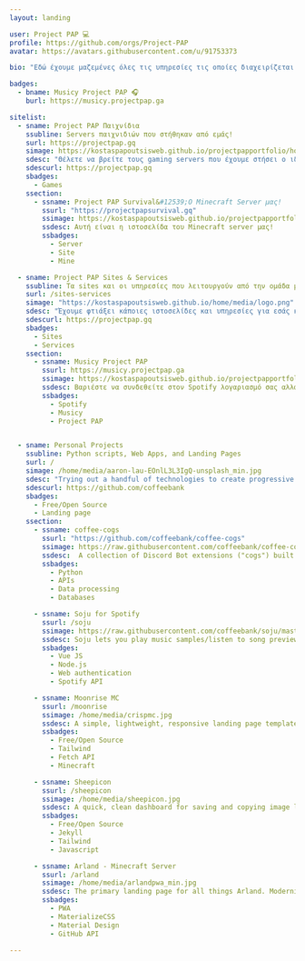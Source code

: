 ```yaml
---
layout: landing

user: Project PAP 💻
profile: https://github.com/orgs/Project-PAP
avatar: https://avatars.githubusercontent.com/u/91753373

bio: "Εδώ έχουμε μαζεμένες όλες τις υπηρεσίες τις οποίες διαχειρίζεται το Project PAP!"

badges:
  - bname: Musicy Project PAP 🎧
    burl: https://musicy.projectpap.ga

sitelist:
  - sname: Project PAP Παιχνίδια
    ssubline: Servers παιχνιδιών που στήθηκαν από εμάς!
    surl: https://projectpap.gq
    simage: https://kostaspapoutsisweb.github.io/projectpapportfolio/home/media/gamesonline.jpg
    sdesc: "Θέλετε να βρείτε τους gaming servers που έχουμε στήσει ο ιδιοκτήτης του καναλιού μαζί με κάποια άτομα από την ομάδα των συντονιστών; Σε αυτή την λίστα θα τους βρείτε."
    sdescurl: https://projectpap.gq
    sbadges:
      - Games
    ssection:
      - ssname: Project PAP Survival&#12539;Ο Minecraft Server μας!
        ssurl: "https://projectpapsurvival.gq"
        ssimage: https://kostaspapoutsisweb.github.io/projectpapportfolio/home/media/projectpapsurvival.jpg
        ssdesc: Αυτή είναι η ιστοσελίδα του Minecraft server μας!
        ssbadges:
          - Server
          - Site
          - Mine

  - sname: Project PAP Sites & Services
    ssubline: Τα sites και οι υπηρεσίες που λειτουργούν από την ομάδα μας!
    surl: /sites-services
    simage: "https://kostaspapoutsisweb.github.io/home/media/logo.png"
    sdesc: "Έχουμε φτιάξει κάποιες ιστοσελίδες και υπηρεσίες για εσάς και αυτές θα τις βρείτε εδώ."
    sdescurl: https://projectpap.gq
    sbadges:
      - Sites
      - Services
    ssection:
      - ssname: Musicy Project PAP
        ssurl: https://musicy.projectpap.ga
        ssimage: https://kostaspapoutsisweb.github.io/projectpapportfolio/home/media/musicy.jpg
        ssdesc: Βαριέστε να συνδεθείτε στον Spotify λογαριασμό σας αλλά ξέρετε το link από την αγαπημένη σας Playlist; Με αυτό το εργαλείο σας δίνουμε την δυνατότητα να την ακούσετε χωρίς να χρειάζεται να κάνετε συνδεθείτε στον λογαριασμό σας.
        ssbadges:
          - Spotify
          - Musicy
          - Project PAP


  - sname: Personal Projects
    ssubline: Python scripts, Web Apps, and Landing Pages
    surl: /
    simage: /home/media/aaron-lau-EOnlL3L3IgQ-unsplash_min.jpg
    sdesc: "Trying out a handful of technologies to create progressive web apps, landing pages, services, and more. Drop by my Github and say hi!<br><br>Current portfolio site built using Jekyll and Tailwind. Modals powered by Micromodaljs, icons by Feather Icons, images from Jaro Bielik and Aaron Lau (no affiliation)."
    sdescurl: https://github.com/coffeebank
    sbadges:
      - Free/Open Source
      - Landing page
    ssection:
      - ssname: coffee-cogs
        ssurl: "https://github.com/coffeebank/coffee-cogs"
        ssimage: https://raw.githubusercontent.com/coffeebank/coffee-cogs/master/CAFq0pv9HjY_01.jpg
        ssdesc:  A collection of Discord Bot extensions ("cogs") built for users with a self-hosted instance of Red Discord Bot. Uses webhooks, APIs, attachments, JSON/dictionary manipulation, and MongoDB/databases. Object oriented programming, higher order functions, and list comprehension.
        ssbadges:
          - Python
          - APIs
          - Data processing
          - Databases

      - ssname: Soju for Spotify
        ssurl: /soju
        ssimage: https://raw.githubusercontent.com/coffeebank/soju/master/public/media/preview.png
        ssdesc: Soju lets you play music samples/listen to song previews from Spotify on any device -- no downloading apps, no trackers, and fast load times. Uses Node.js API and Amazon AWS Lambda; environment variables for securing Spotify API keys; and URL queries to process links automatically on load. 
        ssbadges:
          - Vue JS
          - Node.js
          - Web authentication
          - Spotify API

      - ssname: Moonrise MC
        ssurl: /moonrise
        ssimage: /home/media/crispmc.jpg
        ssdesc: A simple, lightweight, responsive landing page template for a Minecraft server. Server name and IP can be easily changed. IP background changes when server goes offline. Integrates Discord via Widgetbot, and Minecraft server status with Mcsrvstat.us.
        ssbadges:
          - Free/Open Source
          - Tailwind
          - Fetch API
          - Minecraft

      - ssname: Sheepicon
        ssurl: /sheepicon
        ssimage: /home/media/sheepicon.jpg
        ssdesc: A quick, clean dashboard for saving and copying image links easily, including Discord emotes. Thanks to Markdown, links are easy to add, save, and publish. Responsively designed, caches for offline use, and includes a REST API for those making custom frontends!
        ssbadges:
          - Free/Open Source
          - Jekyll
          - Tailwind
          - Javascript

      - ssname: Arland - Minecraft Server
        ssurl: /arland
        ssimage: /home/media/arlandpwa_min.jpg
        ssdesc: The primary landing page for all things Arland. Modernizes Arland's web properties by utilizing MaterializeCSS to implement a material design look and feel that is responsive across all screen sizes. Experiments with noscript fallbacks, <code>position:sticky</code>, z-index, and animated scrolling to page anchors.
        ssbadges:
          - PWA
          - MaterializeCSS
          - Material Design
          - GitHub API

---
```


